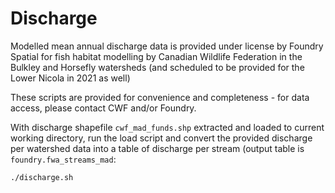 # Discharge

Modelled mean annual discharge data is provided under license by Foundry Spatial for fish habitat modelling by Canadian Wildlife Federation in the Bulkley and Horsefly watersheds (and scheduled to be provided for the Lower Nicola in 2021 as well)

These scripts are provided for convenience and completeness - for data access, please contact CWF and/or Foundry.


With discharge shapefile `cwf_mad_funds.shp` extracted and loaded to current working directory, run the load script and convert the provided discharge per watershed data into a table of discharge per stream (output table is `foundry.fwa_streams_mad`:


`./discharge.sh`

